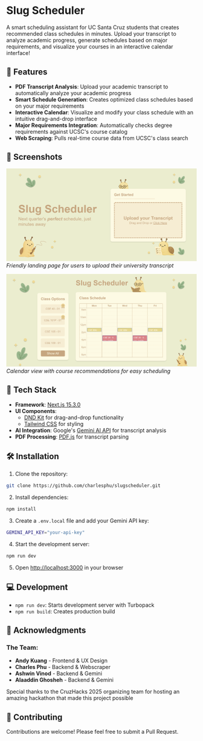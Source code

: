 # Slug Scheduler

A smart scheduling assistant for UC Santa Cruz students that creates recommended class schedules in minutes. Upload your transcript to analyze academic progress, generate schedules based on major requirements, and visualize your courses in an interactive calendar interface!

## 🎯 Features

- **PDF Transcript Analysis**: Upload your academic transcript to automatically analyze your academic progress
- **Smart Schedule Generation**: Creates optimized class schedules based on your major requirements
- **Interactive Calendar**: Visualize and modify your class schedule with an intuitive drag-and-drop interface
- **Major Requirements Integration**: Automatically checks degree requirements against UCSC's course catalog
- **Web Scraping**: Pulls real-time course data from UCSC's class search

## 📸 Screenshots

![Home Page](public/screenshots/Home.png)
_Friendly landing page for users to upload their university transcript_

![Calendar View](public/screenshots/Schedule.png)
_Calendar view with course recommendations for easy scheduling_

## 🚀 Tech Stack

- **Framework**: [Next.js 15.3.0](https://nextjs.org/)
- **UI Components**:
  - [DND Kit](https://dndkit.com/) for drag-and-drop functionality
  - [Tailwind CSS](https://tailwindcss.com/) for styling
- **AI Integration**: Google's [Gemini AI API](https://ai.google.dev/) for transcript analysis
- **PDF Processing**: [PDF.js](https://mozilla.github.io/pdf.js/) for transcript parsing

## 🛠️ Installation

1. Clone the repository:

```bash
git clone https://github.com/charlesphu/slugscheduler.git
```

2. Install dependencies:

```bash
npm install
```

3. Create a `.env.local` file and add your Gemini API key:

```bash
GEMINI_API_KEY="your-api-key"
```

4. Start the development server:

```bash
npm run dev
```

5. Open [http://localhost:3000](http://localhost:3000) in your browser

## 💻 Development

- `npm run dev`: Starts development server with Turbopack
- `npm run build`: Creates production build

## 🙏 Acknowledgments

### The Team:

- **Andy Kuang** - Frontend & UX Design
- **Charles Phu** - Backend & Webscraper
- **Ashwin Vinod** - Backend & Gemini
- **Alaaddin Ghosheh** - Backend & Gemini

Special thanks to the CruzHacks 2025 organizing team for hosting an amazing hackathon that made this project possible

## 🤝 Contributing

Contributions are welcome! Please feel free to submit a Pull Request.
